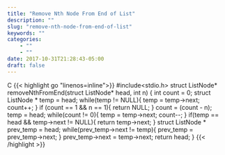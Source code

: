 ```yaml
---
title: "Remove Nth Node From End of List"
description: ""
slug: "remove-nth-node-from-end-of-list"
keywords: ""
categories: 
    - ""
    - ""
date: 2017-10-31T21:28:43-05:00
draft: false
---
```

C
{{< highlight go  "linenos=inline">}}
#include<stdio.h>
struct ListNode* removeNthFromEnd(struct ListNode* head, int n) {
    int count = 0;
    struct ListNode * temp = head;
    while(temp != NULL){
        temp = temp->next;
        count++;
    }
    if (count == 1 && n == 1){
        return NULL;
    }
    count = (count - n);
    temp = head;
    while(count != 0){
        temp = temp->next;
        count--;
    }
    if(temp == head && temp->next != NULL){
        return temp->next;
    }
    struct ListNode * prev_temp = head;
    while(prev_temp->next != temp){
        prev_temp = prev_temp->next;
    } 
    prev_temp->next = temp->next;
    return head;
}
{{< /highlight >}}
